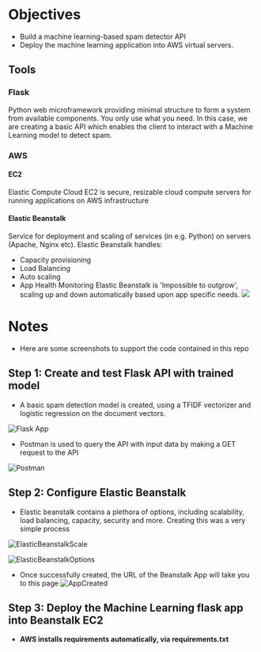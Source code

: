 # Objectives
- Build a machine learning-based spam detector API
- Deploy the machine learning application into AWS virtual servers.
## Tools
### Flask
Python web microframework providing minimal structure to form a system from available components. You only use what you need. In this case, we are creating a basic API which enables the client to interact with a Machine Learning model to detect spam. 
### AWS
#### EC2 
Elastic Compute Cloud EC2 is secure, resizable cloud compute servers for running applications on AWS infrastructure
#### Elastic Beanstalk
Service for deployment and scaling of services (in e.g. Python) on servers (Apache, Nginx etc).
Elastic Beanstalk handles:
- Capacity provisioning
- Load Balancing
- Auto scaling
- App Health Monitoring
Elastic Beanstalk is 'Impossible to outgrow', scaling up and down automatically based upon app specific needs.
![](https://d3c33hcgiwev3.cloudfront.net/imageAssetProxy.v1/cgYsx4TSSVaGLMeE0vlW5g_6a34335537e94515bc0c45d9f931a480_aeb-architecture2.png?expiry=1606694400000&hmac=zRrZhYkGDA7XTudCelq3MhIKVrX-v-fqrxCUw_pocQk)

# Notes
- Here are some screenshots to support the code contained in this repo
## Step 1: Create and test Flask API with trained model
- A basic spam detection model is created, using a TFIDF vectorizer and logistic regression on the document vectors. 

![Flask App](https://i.imgur.com/9Ds3Uu5.png)

- Postman is used to query the API with input data by making a GET request to the API

![Postman](https://i.imgur.com/sWEqqOS.png)

## Step 2: Configure Elastic Beanstalk
- Elastic beanstalk contains a plethora of options, including scalability, load balancing, capacity, security and more. Creating this was a very simple process

![ElasticBeanstalkScale](https://i.imgur.com/wImq75E.png)

![ElasticBeanstalkOptions](https://i.imgur.com/z9003Ch.png)

- Once successfully created, the URL of the Beanstalk App will take you to this page
![AppCreated](https://i.imgur.com/N324hel.png)

## Step 3: Deploy the Machine Learning flask app into Beanstalk EC2
- **AWS installs requirements automatically, via requirements.txt**
